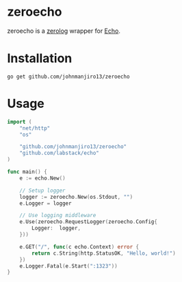 # zeroecho
zeroecho is a [zerolog](https://github.com/rs/zerolog) wrapper for [Echo](https://github.com/labstack/echo).

# Installation
`go get github.com/johnmanjiro13/zeroecho`  

# Usage
```go
import (
    "net/http"
    "os"

    "github.com/johnmanjiro13/zeroecho"
    "github.com/labstack/echo"
)

func main() {
    e := echo.New()

    // Setup logger
    logger := zeroecho.New(os.Stdout, "")
    e.Logger = logger

    // Use logging middleware
    e.Use(zeroecho.RequestLogger(zeroecho.Config{
        Logger:  logger,
    }))

    e.GET("/", func(c echo.Context) error {
        return c.String(http.StatusOK, "Hello, world!")
    })
    e.Logger.Fatal(e.Start(":1323"))
}
```
